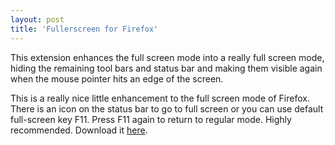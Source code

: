 ```yaml
---
layout: post  
title: 'Fullerscreen for Firefox'
---
```


This extension enhances the full screen mode into a really full screen mode, hiding the remaining tool bars and status bar and making them visible again when the mouse pointer hits an edge of the screen.

This is a really nice little enhancement to the full screen mode of Firefox. There is an icon on the status bar to go to full screen or you can use default full-screen key F11. Press F11 again to return to regular mode. Highly recommended. Download it [here](https://addons.mozilla.org/en-US/firefox/addon/4650).
